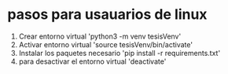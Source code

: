 # pasos para usauarios de linux
1. Crear entorno virtual 'python3 -m venv tesisVenv'
2. Activar entorno virtual 'source tesisVenv/bin/activate'
3. Instalar los paquetes necesario 'pip install -r requirements.txt'
4. para desactivar el entorno virtual 'deactivate'

